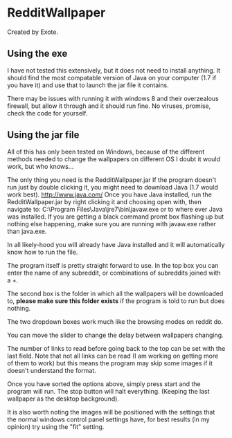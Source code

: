RedditWallpaper
===============
Created by Exote.

Using the exe
-------------

I have not tested this extensively, but it does not need to install anything. It should find the most compatable version of Java on your computer (1.7 if you have it) and use that to launch the jar file it contains.

There may be issues with running it with windows 8 and their overzealous firewall, but allow it through and it should run fine. No viruses, promise, check the code for yourself.

Using the jar file
------------------

All of this has only been tested on Windows, because of the different methods needed to change the wallpapers on different OS I doubt it would work, but who knows...

The only thing you need is the RedditWallpaper.jar
If the program doesn't run just by double clicking it, you might need to download Java (1.7 would work best). http://www.java.com/
Once you have Java installed, run the RedditWallpaper.jar by right clicking it and choosing open with, then navigate to: C:\Program Files\Java\jre7\bin\javaw.exe
or to where ever Java was installed. If you are getting a black command promt box flashing up but nothing else happening, make sure you are running with javaw.exe rather than java.exe.

In all likely-hood you will already have Java installed and it will automatically know how to run the file.

The program itself is pretty straight forward to use. In the top box you can enter the name of any subreddit, or combinations of subreddits joined with a +.

The second box is the folder in which all the wallpapers will be downloaded to, **please make sure this folder exists** if the program is told to run but does nothing.

The two dropdown boxes work much like the browsing modes on reddit do.

You can move the slider to change the delay between wallpapers changing.

The number of links to read before going back to the top can be set with the last field. Note that not all links can be read (I am working on getting more of them to work) but this means the program may skip some images if it doesn't understand the format.

Once you have sorted the options above, simply press start and the program will run. The stop button will halt everything. (Keeping the last wallpaper as the desktop background).

It is also worth noting the images will be positioned with the settings that the normal windows control panel settings have, for best results (in my opinion) try using the "fit" setting.
